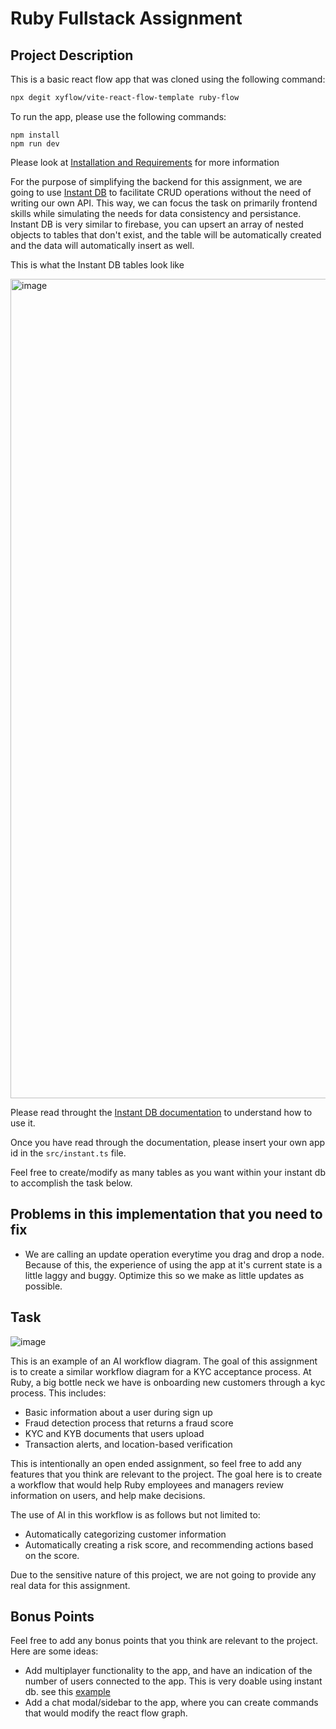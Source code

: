 # Ruby Fullstack Assignment

## Project Description

This is a basic react flow app that was cloned using the following command:

```bash
npx degit xyflow/vite-react-flow-template ruby-flow
```

To run the app, please use the following commands:

```
npm install
npm run dev
```

Please look at [Installation and Requirements](https://reactflow.dev/learn/getting-started/installation-and-requirements) for more information

For the purpose of simplifying the backend for this assignment, we are going to use [Instant DB](https://www.instantdb.com/) to facilitate CRUD operations without the need of writing our own API. This way, we can focus the task on primarily frontend skills while simulating the needs for data consistency and persistance. Instant DB is very similar to firebase, you can upsert an array of nested objects to tables that don't exist, and the table will be automatically created and the data will automatically insert as well.

This is what the Instant DB tables look like

<img width="1311" alt="image" src="https://github.com/user-attachments/assets/3bf48d47-bdcc-405a-b61c-660c012a1cfa">

Please read throught the [Instant DB documentation](https://www.instantdb.com/docs) to understand how to use it.

Once you have read through the documentation, please insert your own app id in the `src/instant.ts` file.

Feel free to create/modify as many tables as you want within your instant db to accomplish the task below.

## Problems in this implementation that you need to fix

- We are calling an update operation everytime you drag and drop a node. Because of this, the experience of using the app at it's current state is a little laggy and buggy. Optimize this so we make as little updates as possible.

## Task

![image](https://github.com/user-attachments/assets/163cb439-3b78-4322-a7c4-c0382c8c7749)

This is an example of an AI workflow diagram. The goal of this assignment is to create a similar workflow diagram for a KYC acceptance process. At Ruby, a big bottle neck we have is onboarding new customers through a kyc process. This includes:

- Basic information about a user during sign up
- Fraud detection process that returns a fraud score
- KYC and KYB documents that users upload
- Transaction alerts, and location-based verification

This is intentionally an open ended assignment, so feel free to add any features that you think are relevant to the project. The goal here is to create a workflow that would help Ruby employees and managers review information on users, and help make decisions.

The use of AI in this workflow is as follows but not limited to:

- Automatically categorizing customer information
- Automatically creating a risk score, and recommending actions based on the score.

Due to the sensitive nature of this project, we are not going to provide any real data for this assignment.

## Bonus Points

Feel free to add any bonus points that you think are relevant to the project. Here are some ideas:

- Add multiplayer functionality to the app, and have an indication of the number of users connected to the app. This is very doable using instant db. see this [example](https://www.instantdb.com/examples?app=67d6a4bd-2be0-4590-8f05-9dde6498f8f6#5-reactions)
- Add a chat modal/sidebar to the app, where you can create commands that would modify the react flow graph.
